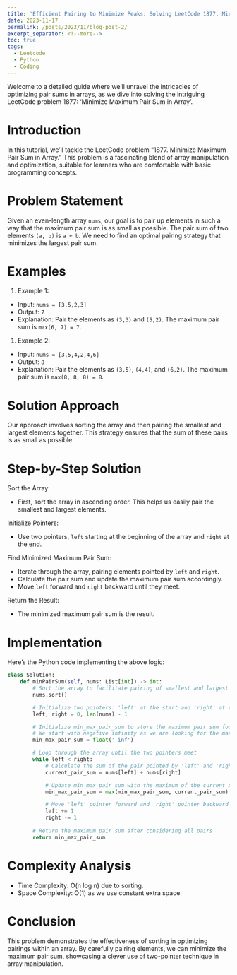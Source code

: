 ```yaml
---
title: 'Efficient Pairing to Minimize Peaks: Solving LeetCode 1877. Minimize Maximum Pair Sum in Array in Python'
date: 2023-11-17
permalink: /posts/2023/11/blog-post-2/
excerpt_separator: <!--more-->
toc: true
tags:
  - Leetcode
  - Python
  - Coding
---
```


Welcome to a detailed guide where we’ll unravel the intricacies of optimizing pair sums in arrays, as we dive into solving the intriguing LeetCode problem 1877: ‘Minimize Maximum Pair Sum in Array’.

# Introduction

In this tutorial, we’ll tackle the LeetCode problem “1877. Minimize Maximum Pair Sum in Array.” This problem is a fascinating blend of array manipulation and optimization, suitable for learners who are comfortable with basic programming concepts.

# Problem Statement

Given an even-length array `nums`, our goal is to pair up elements in such a way that the maximum pair sum is as small as possible. The pair sum of two elements `(a, b)` is `a + b`. We need to find an optimal pairing strategy that minimizes the largest pair sum.

# Examples

1. Example 1:

- Input: `nums = [3,5,2,3]`
- Output: `7`
- Explanation: Pair the elements as `(3,3)` and `(5,2)`. The maximum pair sum is `max(6, 7) = 7`.

1. Example 2:

- Input: `nums = [3,5,4,2,4,6]`
- Output: `8`
- Explanation: Pair the elements as `(3,5)`, `(4,4)`, and `(6,2)`. The maximum pair sum is `max(8, 8, 8) = 8`.

# Solution Approach

Our approach involves sorting the array and then pairing the smallest and largest elements together. This strategy ensures that the sum of these pairs is as small as possible.

# Step-by-Step Solution

Sort the Array:

- First, sort the array in ascending order. This helps us easily pair the smallest and largest elements.

Initialize Pointers:

- Use two pointers, `left` starting at the beginning of the array and `right` at the end.

Find Minimized Maximum Pair Sum:

- Iterate through the array, pairing elements pointed by `left` and `right`.
- Calculate the pair sum and update the maximum pair sum accordingly.
- Move `left` forward and `right` backward until they meet.

Return the Result:

- The minimized maximum pair sum is the result.

# Implementation

Here’s the Python code implementing the above logic:

```python
class Solution:
    def minPairSum(self, nums: List[int]) -> int:
        # Sort the array to facilitate pairing of smallest and largest elements
        nums.sort()

        # Initialize two pointers: 'left' at the start and 'right' at the end of the array
        left, right = 0, len(nums) - 1

        # Initialize min_max_pair_sum to store the maximum pair sum found so far
        # We start with negative infinity as we are looking for the maximum
        min_max_pair_sum = float('-inf')

        # Loop through the array until the two pointers meet
        while left < right:
            # Calculate the sum of the pair pointed by 'left' and 'right'
            current_pair_sum = nums[left] + nums[right]

            # Update min_max_pair_sum with the maximum of the current pair sum and the previous min_max_pair_sum
            min_max_pair_sum = max(min_max_pair_sum, current_pair_sum)

            # Move 'left' pointer forward and 'right' pointer backward to form the next pair
            left += 1
            right -= 1
        
        # Return the maximum pair sum after considering all pairs
        return min_max_pair_sum
```

# Complexity Analysis

- Time Complexity: O(n log n) due to sorting.
- Space Complexity: O(1) as we use constant extra space.

# Conclusion

This problem demonstrates the effectiveness of sorting in optimizing pairings within an array. By carefully pairing elements, we can minimize the maximum pair sum, showcasing a clever use of two-pointer technique in array manipulation.